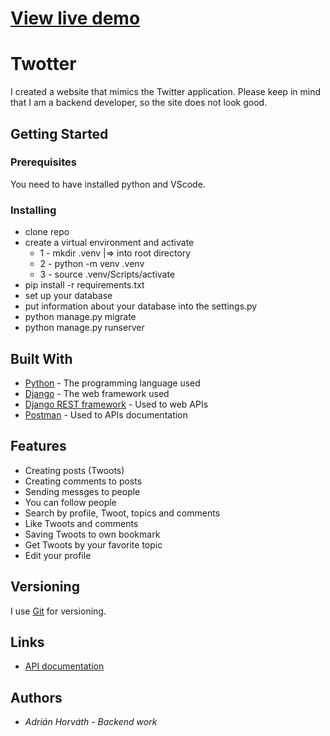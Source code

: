# [View live demo](https://twotter-for-u.herokuapp.com/)

# Twotter

I created a website that mimics the Twitter application. Please keep in mind that I am a backend developer, so the site does not look good.

## Getting Started


### Prerequisites

You need to have installed python and VScode.


### Installing

* clone repo 
* create a virtual environment and activate
  * 1 - mkdir .venv   |=>  into root directory
  * 2 - python -m venv .venv
  * 3 - source .venv/Scripts/activate
* pip install -r requirements.txt
* set up your database
* put information about your database into the settings.py
* python manage.py migrate
* python manage.py runserver

## Built With

* [Python](https://www.python.org/) - The programming language used
* [Django](https://docs.djangoproject.com) - The web framework used
* [Django REST framework](https://www.django-rest-framework.org/) - Used to web APIs
* [Postman](https://www.postman.com/) - Used to APIs documentation

## Features

* Creating posts (Twoots)
* Creating comments to posts
* Sending messges to people
* You can follow people
* Search by profile, Twoot, topics and comments
* Like Twoots and comments
* Saving Twoots to own bookmark
* Get Twoots by your favorite topic
* Edit your profile



## Versioning

I use [Git](https://git-scm.com/) for versioning.

## Links

*  [API documentation](https://documenter.getpostman.com/view/18653876/UzXKXJxA)
 

## Authors

* *Adrián Horváth* - *Backend work* 
